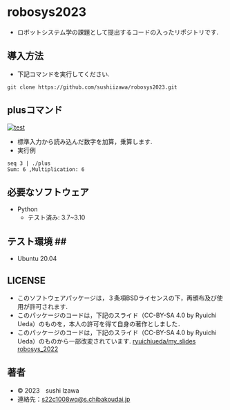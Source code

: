 # robosys2023
* ロボットシステム学の課題として提出するコードの入ったリポジトリです.

## 導入方法 ##
* 下記コマンドを実行してください.
```
git clone https://github.com/sushiizawa/robosys2023.git
```

## plusコマンド ##
[![test](https://github.com/sushiizawa/robosys2023/actions/workflows/test.yml/badge.svg)](https://github.com/sushiizawa/robosys2023/actions/workflows/test.yml)
* 標準入力から読み込んだ数字を加算，乗算します.
* 実行例
```
seq 3 | ./plus
Sum: 6 ,Multiplication: 6
```

## 必要なソフトウェア ##
* Python
  * テスト済み: 3.7~3.10

## テスト環境 ##　
* Ubuntu 20.04

## LICENSE ##
* このソフトウェアパッケージは，３条項BSDライセンスの下，再頒布及び使用が許可されます.
* このパッケージのコードは，下記のスライド（CC-BY-SA 4.0 by Ryuichi Ueda）のものを，本人の許可を得て自身の著作としました．
* このパッケージのコードは，下記のスライド（CC-BY-SA 4.0 by Ryuichi Ueda）のものから一部改変されています.
 [ryuichiueda/my_slides robosys_2022](https://github.com/ryuichiueda/my_slides/tree/master/robosys_2022)
## 著者 ##
* © 2023　sushi Izawa
* 連絡先：s22c1008wq@s.chibakoudai.jp 
